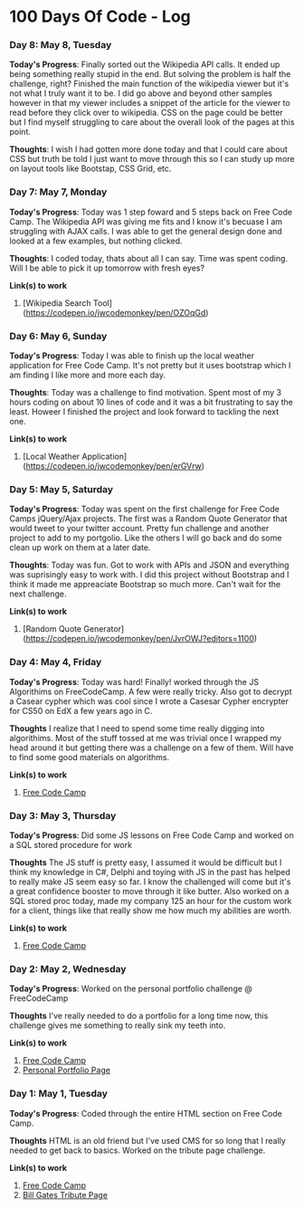 # 100 Days Of Code - Log

### Day 8: May 8, Tuesday

**Today's Progress**: Finally sorted out the Wikipedia API calls. It ended up being something really stupid in the end. But solving the problem is half the challenge, right? Finished the main function of the wikipedia viewer but it's not what I truly want it to be. I did go above and beyond other samples however in that my viewer includes a snippet of the article for the viewer to read before they click over to wikipedia. CSS on the page could be better but I find myself struggling to care about the overall look of the pages at this point. 

**Thoughts**: I wish I had gotten more done today and that I could care about CSS but truth be told I just want to move through this so I can study up more on layout tools like Bootstap, CSS Grid, etc. 



### Day 7: May 7, Monday

**Today's Progress**: Today was 1 step foward and 5 steps back on Free Code Camp. The Wikipedia API was giving me fits and I know it's becuase I am struggling with AJAX calls. I was able to get the general design done and looked at a few examples, but nothing clicked. 

**Thoughts**: I coded today, thats about all I can say. Time was spent coding. Will I be able to pick it up tomorrow with fresh eyes?

**Link(s) to work**
1. [Wikipedia Search Tool] (https://codepen.io/jwcodemonkey/pen/OZOqGd)


### Day 6: May 6, Sunday

**Today's Progress**: Today I was able to finish up the local weather application for Free Code Camp. It's not pretty but it uses bootstrap which I am finding I like more and more each day. 

**Thoughts**: Today was a challenge to find motivation. Spent most of my 3 hours coding on about 10 lines of code and it was a bit frustrating to say the least. Howeer I finished the project and look forward to tackling the next one. 

**Link(s) to work**
1. [Local Weather Application] (https://codepen.io/jwcodemonkey/pen/erGVrw)

### Day 5: May 5, Saturday

**Today's Progress**: Today was spent on the first challenge for Free Code Camps jQuery/Ajax projects. The first was a Random Quote Generator that would tweet to your twitter account. Pretty fun challenge and another project to add to my portgolio. Like the others I will go back and do some clean up work on them at a later date.

**Thoughts**: Today was fun. Got to work with APIs and JSON and everything was suprisingly easy to work with. I did this project without Bootstrap and I think it made me appreaciate Bootstrap so much more. Can't wait for the next challenge. 

**Link(s) to work**
1. [Random Quote Generator] (https://codepen.io/jwcodemonkey/pen/JvrOWJ?editors=1100)

### Day 4: May 4, Friday

**Today's Progress**: Today was hard! Finally! worked through the JS Algorithims on FreeCodeCamp. A few were really tricky. Also got to decrypt a Casear cypher which was cool since I wrote a Casesar Cypher encrypter for CS50 on EdX a few years ago in C. 

**Thoughts** I realize that I need to spend some time really digging into algorithims. Most of the stuff tossed at me was trivial once I wrapped my head around it but getting there was a challenge on a few of them. Will have to find some good materials on algorithms. 

**Link(s) to work**
1. [Free Code Camp](https://www.freecodecamp.com)
 
### Day 3: May 3, Thursday

**Today's Progress**: Did some JS lessons on Free Code Camp and worked on a SQL stored procedure for work

**Thoughts** The JS stuff is pretty easy, I assumed it would be difficult but I think my knowledge in C#, Delphi and toying with JS in the past has helped to really make JS seem easy so far. I know the challenged will come but it's a great confidence booster to move through it like butter. Also worked on a SQL stored proc today, made my company 125 an hour for the custom work for a client, things like that really show me how much my abilities are worth. 

**Link(s) to work**
1. [Free Code Camp](https://www.freecodecamp.com)


### Day 2: May 2, Wednesday

**Today's Progress**: Worked on the personal portfolio challenge @ FreeCodeCamp

**Thoughts** I've really needed to do a portfolio for a long time now, this challenge gives me something to really sink my teeth into. 

**Link(s) to work**
1. [Free Code Camp](https://www.freecodecamp.com)
2. [Personal Portfolio Page](https://codepen.io/jwcodemonkey/pen/GdmWJr)

### Day 1: May 1, Tuesday

**Today's Progress**: Coded through the entire HTML section on Free Code Camp.

**Thoughts** HTML is an old friend but I've used CMS for so long that I really needed to get back to basics. Worked on the tribute page challenge.

**Link(s) to work**
1. [Free Code Camp](https://www.freecodecamp.com)
2. [Bill Gates Tribute Page](https://codepen.io/jwcodemonkey/full/bMqXda)


